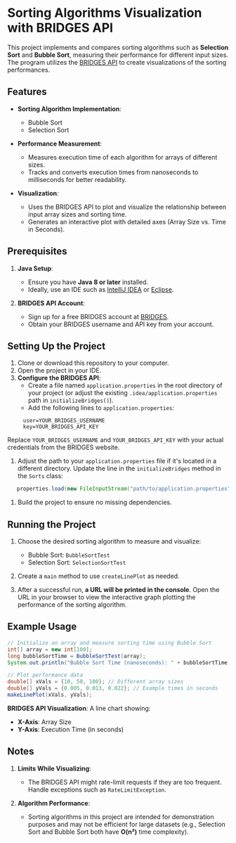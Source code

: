 # Sorting Algorithms Visualization with BRIDGES API
This project implements and compares sorting algorithms such as **Selection Sort** and **Bubble Sort**, measuring their performance for different input sizes. The program utilizes the [BRIDGES API](http://bridgesuncc.github.io/) to create visualizations of the sorting performances.
## Features
- **Sorting Algorithm Implementation**:
    - Bubble Sort
    - Selection Sort

- **Performance Measurement**:
    - Measures execution time of each algorithm for arrays of different sizes.
    - Tracks and converts execution times from nanoseconds to milliseconds for better readability.

- **Visualization**:
    - Uses the BRIDGES API to plot and visualize the relationship between input array sizes and sorting time.
    - Generates an interactive plot with detailed axes (Array Size vs. Time in Seconds).

## Prerequisites
1. **Java Setup**:
    - Ensure you have **Java 8 or later** installed.
    - Ideally, use an IDE such as [IntelliJ IDEA](https://www.jetbrains.com/idea/) or [Eclipse](https://www.eclipse.org/).

2. **BRIDGES API Account**:
    - Sign up for a free BRIDGES account at [BRIDGES](http://bridgesuncc.github.io/).
    - Obtain your BRIDGES username and API key from your account.

## Setting Up the Project
1. Clone or download this repository to your computer.
2. Open the project in your IDE.
3. **Configure the BRIDGES API**:
    - Create a file named `application.properties` in the root directory of your project (or adjust the existing `.idea/application.properties` path in `initializeBridges()`).
    - Add the following lines to `application.properties`:
``` properties
     user=YOUR_BRIDGES_USERNAME
     key=YOUR_BRIDGES_API_KEY
```
Replace `YOUR_BRIDGES_USERNAME` and `YOUR_BRIDGES_API_KEY` with your actual credentials from the BRIDGES website.
1. Adjust the path to your `application.properties` file if it's located in a different directory. Update the line in the `initializeBridges` method in the `Sorts` class:
``` java
   properties.load(new FileInputStream("path/to/application.properties"));
```
1. Build the project to ensure no missing dependencies.

## Running the Project
1. Choose the desired sorting algorithm to measure and visualize:
    - Bubble Sort: `BubbleSortTest`
    - Selection Sort: `SelectionSortTest`

2. Create a `main` method to use `createLinePlot` as needed. 
3. After a successful run, **a URL will be printed in the console**. Open the URL in your browser to view the interactive graph plotting the performance of the sorting algorithm.

## Example Usage
``` java
// Initialize an array and measure sorting time using Bubble Sort
int[] array = new int[100];
long bubbleSortTime = BubbleSortTest(array);
System.out.println("Bubble Sort Time (nanoseconds): " + bubbleSortTime);

// Plot performance data
double[] xVals = {10, 50, 100}; // Different array sizes
double[] yVals = {0.005, 0.013, 0.022}; // Example times in seconds
makeLinePlot(xVals, yVals);
```

**BRIDGES API Visualization**: A line chart showing:
- **X-Axis**: Array Size
- **Y-Axis**: Execution Time (in seconds)

## Notes
1. **Limits While Visualizing**:
    - The BRIDGES API might rate-limit requests if they are too frequent. Handle exceptions such as `RateLimitException`.

2. **Algorithm Performance**:
    - Sorting algorithms in this project are intended for demonstration purposes and may not be efficient for large datasets (e.g., Selection Sort and Bubble Sort both have **O(n²)** time complexity).
